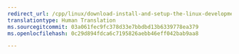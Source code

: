 ```yaml
---
redirect_url: /cpp/linux/download-install-and-setup-the-linux-development-workload
translationtype: Human Translation
ms.sourcegitcommit: 03a061fec9fc378d33e7bbdbd13b6339778ea379
ms.openlocfilehash: 0c29d894fdca6c7195826aebb46eff042bab9aa8

---
```



<!--HONumber=Jan17_HO2-->


